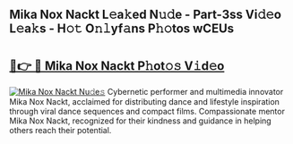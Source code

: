 ## Mika Nox Nackt L𝚎a𝚔ed N𝚞𝚍e - Part-3ss Vi𝚍𝚎o L𝚎a𝚔s - H𝚘𝚝 O𝚗𝚕yf𝚊ns P𝚑𝚘tos wCEUs

# <h2><a href="http://kf0shvp.oniu.top/?m=Mika+Nox+Nackt">🔗👉 🔴 Mika Nox Nackt P𝚑ot𝚘𝚜 V𝚒d𝚎o</a></h2>

[![Mika Nox Nackt Nu𝚍e𝚜](https://i.imgur.com/0qMVB7G.gif)](http://kf0shvp.oniu.top/?m=Mika+Nox+Nackt)
Cybernetic performer and multimedia innovator Mika Nox Nackt, acclaimed for distributing dance and lifestyle inspiration through viral dance sequences and compact films. Compassionate mentor Mika Nox Nackt, recognized for their kindness and guidance in helping others reach their potential.  
